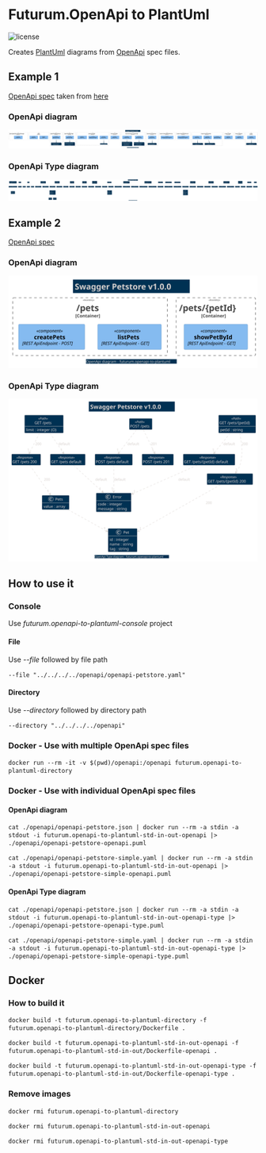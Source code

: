 # Futurum.OpenApi to PlantUml

![license](https://img.shields.io/github/license/futurum-dev/futurum.openapi-to-plantuml?style=for-the-badge)

Creates [PlantUml](https://plantuml.com) diagrams from [OpenApi](https://www.openapis.org) spec files.

## Example 1
[OpenApi spec](./openapi/openapi-petstore.json) taken from [here](https://petstore.swagger.io)

### OpenApi diagram
![OpenApi diagram](./docs/openapi-petstore-openapi.svg)

### OpenApi Type diagram
![OpenApi Type diagram](./docs/openapi-petstore-openapi-type.svg)

## Example 2
[OpenApi spec](./openapi/openapi-petstore-simple.yaml)

### OpenApi diagram
![OpenApi diagram](./docs/openapi-petstore-simple-openapi.svg)

### OpenApi Type diagram
![OpenApi Type diagram](./docs/openapi-petstore-simple-openapi-type.svg)

## How to use it
### Console
Use *futurum.openapi-to-plantuml-console* project

#### File
Use *--file* followed by file path
```
--file "../../../../openapi/openapi-petstore.yaml"
```

#### Directory
Use *--directory* followed by directory path
```
--directory "../../../../openapi"
```

### Docker - Use with multiple OpenApi spec files

```
docker run --rm -it -v $(pwd)/openapi:/openapi futurum.openapi-to-plantuml-directory
```

### Docker - Use with individual OpenApi spec files
#### OpenApi diagram
```
cat ./openapi/openapi-petstore.json | docker run --rm -a stdin -a stdout -i futurum.openapi-to-plantuml-std-in-out-openapi |> ./openapi/openapi-petstore-openapi.puml
```
```
cat ./openapi/openapi-petstore-simple.yaml | docker run --rm -a stdin -a stdout -i futurum.openapi-to-plantuml-std-in-out-openapi |> ./openapi/openapi-petstore-simple-openapi.puml
```
#### OpenApi Type diagram
```
cat ./openapi/openapi-petstore.json | docker run --rm -a stdin -a stdout -i futurum.openapi-to-plantuml-std-in-out-openapi-type |> ./openapi/openapi-petstore-openapi-type.puml
```
```
cat ./openapi/openapi-petstore-simple.yaml | docker run --rm -a stdin -a stdout -i futurum.openapi-to-plantuml-std-in-out-openapi-type |> ./openapi/openapi-petstore-simple-openapi-type.puml
```

## Docker
### How to build it

```
docker build -t futurum.openapi-to-plantuml-directory -f futurum.openapi-to-plantuml-directory/Dockerfile .
```
```
docker build -t futurum.openapi-to-plantuml-std-in-out-openapi -f futurum.openapi-to-plantuml-std-in-out/Dockerfile-openapi .
```
```
docker build -t futurum.openapi-to-plantuml-std-in-out-openapi-type -f futurum.openapi-to-plantuml-std-in-out/Dockerfile-openapi-type .
```

### Remove images
```
docker rmi futurum.openapi-to-plantuml-directory
```
```
docker rmi futurum.openapi-to-plantuml-std-in-out-openapi
```
```
docker rmi futurum.openapi-to-plantuml-std-in-out-openapi-type
```